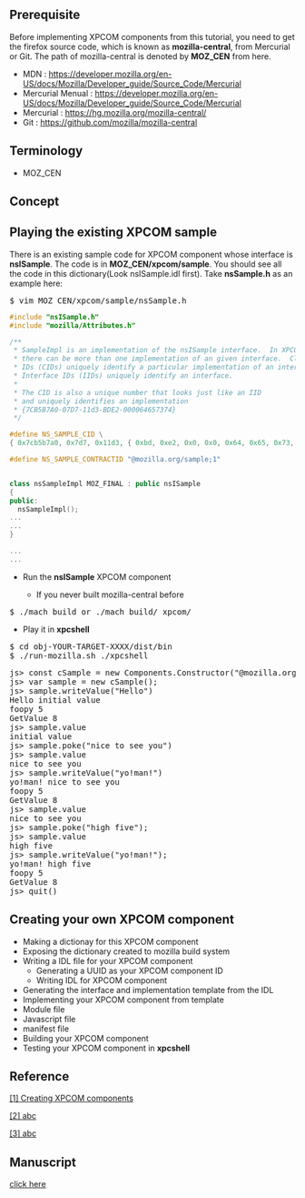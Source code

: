 ## Prerequisite

Before implementing XPCOM components from this tutorial, 
you need to get the firefox source code, 
which is known as **mozilla-central**, from Mercurial or Git.
The path of mozilla-central is denoted by **MOZ_CEN** from here.

- MDN : https://developer.mozilla.org/en-US/docs/Mozilla/Developer_guide/Source_Code/Mercurial
- Mercurial Menual : https://developer.mozilla.org/en-US/docs/Mozilla/Developer_guide/Source_Code/Mercurial
- Mercurial : https://hg.mozilla.org/mozilla-central/
- Git : https://github.com/mozilla/mozilla-central


## Terminology

- MOZ_CEN


## Concept


## Playing the existing XPCOM sample

There is an existing sample code for XPCOM component 
whose interface is **nsISample**.
The code is in **MOZ_CEN/xpcom/sample**.
You should see all the code in this dictionary(Look nsISample.idl first).
Take **nsSample.h** as an example here:

<pre>
$ vim MOZ_CEN/xpcom/sample/nsSample.h
</pre>

```cpp
#include "nsISample.h"
#include "mozilla/Attributes.h"

/**
 * SampleImpl is an implementation of the nsISample interface.  In XPCOM,
 * there can be more than one implementation of an given interface.  Class
 * IDs (CIDs) uniquely identify a particular implementation of an interface.
 * Interface IDs (IIDs) uniquely identify an interface.
 *
 * The CID is also a unique number that looks just like an IID
 * and uniquely identifies an implementation
 * {7CB5B7A0-07D7-11d3-BDE2-000064657374}
 */

#define NS_SAMPLE_CID \
{ 0x7cb5b7a0, 0x7d7, 0x11d3, { 0xbd, 0xe2, 0x0, 0x0, 0x64, 0x65, 0x73, 0x74 } }

#define NS_SAMPLE_CONTRACTID "@mozilla.org/sample;1"


class nsSampleImpl MOZ_FINAL : public nsISample
{
public:
  nsSampleImpl();
...
...
}

...
...

```


- Run the **nsISample** XPCOM component

  - If you never built mozilla-central before
<pre>
$ ./mach build or ./mach build/ xpcom/
</pre>

  - Play it in **xpcshell**
<pre>
$ cd obj-YOUR-TARGET-XXXX/dist/bin
$ ./run-mozilla.sh ./xpcshell
</pre>
<pre>
js> const cSample = new Components.Constructor("@mozilla.org/sample;1", "nsISample");
js> var sample = new cSample(); 
js> sample.writeValue("Hello")
Hello initial value
foopy 5
GetValue 8
js> sample.value
initial value
js> sample.poke("nice to see you")
js> sample.value
nice to see you
js> sample.writeValue("yo!man!")
yo!man! nice to see you
foopy 5
GetValue 8
js> sample.value
nice to see you
js> sample.poke("high five");
js> sample.value
high five
js> sample.writeValue("yo!man!");
yo!man! high five
foopy 5
GetValue 8
js> quit()
</pre>
  

## Creating your own XPCOM component

- Making a dictionay for this XPCOM component
- Exposing the dictionary created to mozilla build system
- Writing a IDL file for your XPCOM component
  - Generating a UUID as your XPCOM component ID
  - Writing IDL for XPCOM component
- Generating the interface and implementation template from the IDL
- Implementing your XPCOM component from template
- Module file
- Javascript file
- manifest file
- Building your XPCOM component
- Testing your XPCOM component in **xpcshell**


## Reference
<a name="XPCOM" title="Creating XPCOM components" target="_blank" href="https://developer.mozilla.org/en-US/docs/Mozilla/Tech/XPCOM/Guide/Creating_components">[1] Creating XPCOM components</a>

<a name="" title="" target="_blank" href="">[2] abc</a>

<a name="" title="" target="_blank" href="">[3] abc</a>


## Manuscript
<a title="Google Doc" target="_blank" href="https://docs.google.com/a/mozilla.com/document/d/1rlAnNbVYUnI6PMWjn4eTB_As5tPfYObco9lDNkf8N6E/edit?usp=sharing">click here</a>
